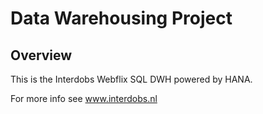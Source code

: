 # Data Warehousing Project

## Overview
This is the Interdobs Webflix SQL DWH powered by HANA.

For more info see www.interdobs.nl